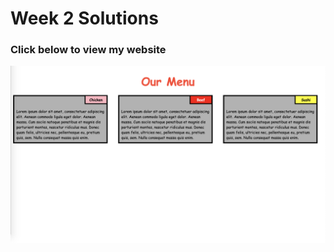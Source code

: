 # Week 2 Solutions

### Click below to view my website

<p align="center"> 
  <kbd>
  	<a href="" target="_blank">
		<img src="img.png"></img>
	</a>
  </kbd>
</p>